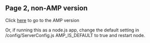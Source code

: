 ## Page 2, non-AMP version

Click [here](/two/indexA.html) to go to the AMP version

Or, if running this as a node.js app, change the default setting in /config/ServerConfig.js AMP_IS_DEFAULT to true and restart node. 
